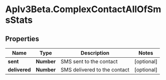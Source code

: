 # ApIv3Beta.ComplexContactAllOfSmsStats

## Properties

Name | Type | Description | Notes
------------ | ------------- | ------------- | -------------
**sent** | **Number** | SMS sent to the contact | [optional] 
**delivered** | **Number** | SMS delivered to the contact | [optional] 


